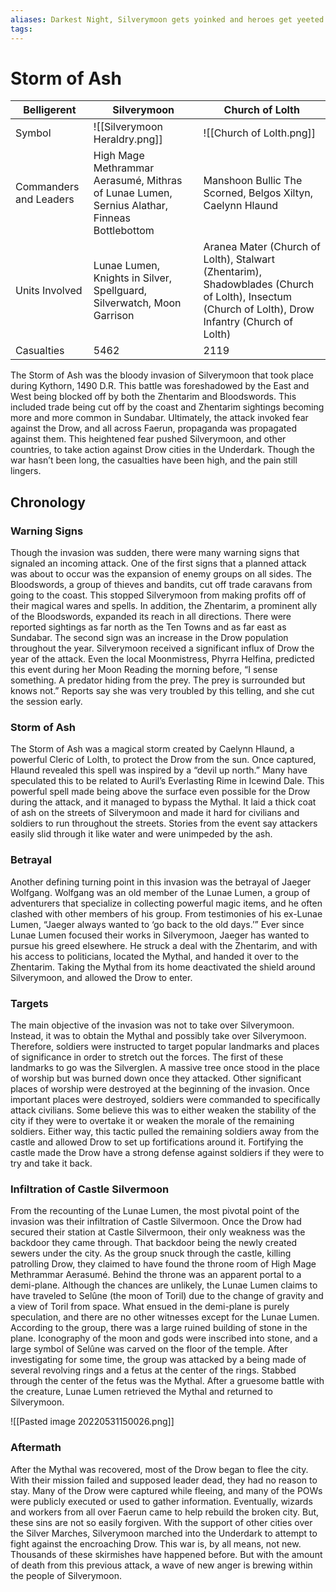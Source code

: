 ```yaml
---
aliases: Darkest Night, Silverymoon gets yoinked and heroes get yeeted to the moon
tags: 
---
```


# Storm of Ash

| Belligerent            | Silverymoon                                                                                  | Church of Lolth                                                                                                                                   |
| ---------------------- | -------------------------------------------------------------------------------------------- | ------------------------------------------------------------------------------------------------------------------------------------------------- |
| Symbol                 | ![[Silverymoon Heraldry.png]]                                                                | ![[Church of Lolth.png]]                                                                                                                          |
| Commanders and Leaders | High Mage Methrammar Aerasumé, Mithras of Lunae Lumen, Sernius Alathar, Finneas Bottlebottom | Manshoon Bullic The Scorned, Belgos Xiltyn, Caelynn Hlaund                                                                                        |
| Units Involved         | Lunae Lumen, Knights in Silver, Spellguard, Silverwatch, Moon Garrison                       | Aranea Mater (Church of Lolth), Stalwart (Zhentarim), Shadowblades (Church of Lolth), Insectum (Church of Lolth), Drow Infantry (Church of Lolth) |
| Casualties             | 5462                                                                                         | 2119                                                                                                                                              |

The Storm of Ash was the bloody invasion of Silverymoon that took place during Kythorn, 1490 D.R. This battle was foreshadowed by the East and West being blocked off by both the Zhentarim and Bloodswords. This included trade being cut off by the coast and Zhentarim sightings becoming more and more common in Sundabar. Ultimately, the attack invoked fear against the Drow, and all across Faerun, propaganda was propagated against them. This heightened fear pushed Silverymoon, and other countries, to take action against Drow cities in the Underdark. Though the war hasn’t been long, the casualties have been high, and the pain still lingers. 

## Chronology

### Warning Signs

Though the invasion was sudden, there were many warning signs that signaled an incoming attack. One of the first signs that a planned attack was about to occur was the expansion of enemy groups on all sides. The Bloodswords, a group of thieves and bandits, cut off trade caravans from going to the coast. This stopped Silverymoon from making profits off of their magical wares and spells. In addition, the Zhentarim, a prominent ally of the Bloodswords, expanded its reach in all directions. There were reported sightings as far north as the Ten Towns and as far east as Sundabar. The second sign was an increase in the Drow population throughout the year. Silverymoon received a significant influx of Drow the year of the attack. Even the local Moonmistress, Phyrra Helfina, predicted this event during her Moon Reading the morning before, “I sense something. A predator hiding from the prey. The prey is surrounded but knows not.” Reports say she was very troubled by this telling, and she cut the session early. 

### Storm of Ash 

The Storm of Ash was a magical storm created by Caelynn Hlaund, a powerful Cleric of Lolth, to protect the Drow from the sun. Once captured, Hlaund revealed this spell was inspired by a “devil up north.” Many have speculated this to be related to Auril’s Everlasting Rime in Icewind Dale. This powerful spell made being above the surface even possible for the Drow during the attack, and it managed to bypass the Mythal. It laid a thick coat of ash on the streets of Silverymoon and made it hard for civilians and soldiers to run throughout the streets. Stories from the event say attackers easily slid through it like water and were unimpeded by the ash. 

### Betrayal 

Another defining turning point in this invasion was the betrayal of Jaeger Wolfgang. Wolfgang was an old member of the Lunae Lumen, a group of adventurers that specialize in collecting powerful magic items, and he often clashed with other members of his group. From testimonies of his ex-Lunae Lumen, “Jaeger always wanted to ‘go back to the old days.’” Ever since Lunae Lumen focused their works in Silverymoon, Jaeger has wanted to pursue his greed elsewhere. He struck a deal with the Zhentarim, and with his access to politicians, located the Mythal, and handed it over to the Zhentarim. Taking the Mythal from its home deactivated the shield around Silverymoon, and allowed the Drow to enter. 

### Targets 

The main objective of the invasion was not to take over Silverymoon. Instead, it was to obtain the Mythal and possibly take over Silverymoon. Therefore, soldiers were instructed to target popular landmarks and places of significance in order to stretch out the forces. The first of these landmarks to go was the Silverglen. A massive tree once stood in the place of worship but was burned down once they attacked. Other significant places of worship were destroyed at the beginning of the invasion. Once important places were destroyed, soldiers were commanded to specifically attack civilians. Some believe this was to either weaken the stability of the city if they were to overtake it or weaken the morale of the remaining soldiers. Either way, this tactic pulled the remaining soldiers away from the castle and allowed Drow to set up fortifications around it. Fortifying the castle made the Drow have a strong defense against soldiers if they were to try and take it back. 

### Infiltration of Castle Silvermoon 

From the recounting of the Lunae Lumen, the most pivotal point of the invasion was their infiltration of Castle Silvermoon. Once the Drow had secured their station at Castle Silvermoon, their only weakness was the backdoor they came through. That backdoor being the newly created sewers under the city. As the group snuck through the castle, killing patrolling Drow, they claimed to have found the throne room of High Mage Methrammar Aerasumé. Behind the throne was an apparent portal to a demi-plane. Although the chances are unlikely, the Lunae Lumen claims to have traveled to Selûne (the moon of Toril) due to the change of gravity and a view of Toril from space. What ensued in the demi-plane is purely speculation, and there are no other witnesses except for the Lunae Lumen. According to the group, there was a large ruined building of stone in the plane. Iconography of the moon and gods were inscribed into stone, and a large symbol of Selûne was carved on the floor of the temple. After investigating for some time, the group was attacked by a being made of several revolving rings and a fetus at the center of the rings. Stabbed through the center of the fetus was the Mythal. After a gruesome battle with the creature, Lunae Lumen retrieved the Mythal and returned to Silverymoon. 

![[Pasted image 20220531150026.png]]

### Aftermath 

After the Mythal was recovered, most of the Drow began to flee the city. With their mission failed and supposed leader dead, they had no reason to stay. Many of the Drow were captured while fleeing, and many of the POWs were publicly executed or used to gather information. Eventually, wizards and workers from all over Faerun came to help rebuild the broken city. But, these sins are not so easily forgiven. With the support of other cities over the Silver Marches, Silverymoon marched into the Underdark to attempt to fight against the encroaching Drow. This war is, by all means, not new. Thousands of these skirmishes have happened before. But with the amount of death from this previous attack, a wave of new anger is brewing within the people of Silverymoon.
